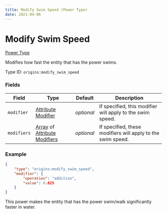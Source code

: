 ```yaml
---
title: Modify Swim Speed (Power Type)
date: 2021-04-06
---
```


# Modify Swim Speed

[Power Type](../power_types.md)

Modifies how fast the entity that has the power swims.

Type ID: `origins:modify_swim_speed`

### Fields

Field  | Type | Default | Description
-------|------|---------|-------------
`modifier` | [Attribute Modifier](../types/data_types/attribute_modifier.md) | _optional_ | If specified, this modifier will apply to the swim speed.
`modifiers` | [Array](../types/data_types/array.md) of [Attribute Modifiers](../types/data_types/attribute_modifier.md) | _optional_ | If specified, these modifiers will apply to the swim speed.


### Example
```json
{
    "type": "origins:modify_swim_speed",
    "modifier": {
        "operation": "addition",
        "value": 0.025
    }
}
```
This power makes the entity that has the power swim/walk significantly faster in water.